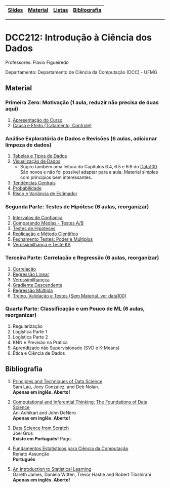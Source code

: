 | [Slides] | [Material] | [Listas] | [Bibliografia] |
|----------|------------|----------|----------------|
- - -

# DCC212: Introdução à Ciência dos Dados

Professores: Flavio Figueiredo

Departamento: Departamento de Ciência da Computação (DCC) - UFMG

## Material

### Primeira Zero: Motivação (1 aula, reduzir não precisa de duas aqui)

1. [Apresentação do Curso](https://github.com/icd-ufmg/material/blob/master/aulas/01-Apresentacao/Aula01-Apresentacao.ipynb)
1. [Causa e Efeito (Tratamento, Controle)](https://github.com/icd-ufmg/material/blob/master/aulas/02-Causa-e-Efeito/README.md)

### Análise Exploratória de Dados e Revisões (6 aulas, adicionar limpeza de dados)

1. [Tabelas e Tipos de Dados](https://github.com/icd-ufmg/material/blob/master/aulas/03-Tabelas-e-Tipos-de-Dados/Aula03-Tabelas.ipynb)
1. [Visualização de Dados](https://github.com/icd-ufmg/material/blob/master/aulas/04-EDA-e-Vis/Aula04-EDA-Vis.ipynb)
   * Sugiro também uma leitura do Capítulos 6.4, 6.5 e 6.6 do [Data100](https://www.textbook.ds100.org/). São novos e não foi possível adaptar para a aula. Material simples com princípios bem interessantes.
1. [Tendências Centrais](https://github.com/icd-ufmg/material/blob/master/aulas/05-Tendencias-Centrais/Aula05-Tendencias-Centrais.ipynb)
1. [Probabilidade](https://github.com/icd-ufmg/material/blob/master/aulas/06-Probabilidade/Aula06%20-%20Probabilidade.ipynb)
1. [Risco e Variância de Estimador](https://github.com/icd-ufmg/material/blob/master/aulas/07-Risco/Aula07%20-%20Risco.ipynb)

### Segunda Parte: Testes de Hipótese (6 aulas, reorganizar)

1. [Intervalos de Confiança](https://github.com/icd-ufmg/material/blob/master/aulas/09-ICs/09%20-%20Bootstrap.ipynb)
1. [Comparando Médias - Testes A/B](https://github.com/icd-ufmg/material/blob/master/aulas/10-AB/10%20-%20AB.ipynb)
1. [Testes de Hipóteses](https://github.com/icd-ufmg/material/blob/master/aulas/11-Hipoteses/11%20-%20Hipoteses.ipynb)
1. [Replicação e Método Científico](https://github.com/icd-ufmg/material/blob/master/aulas/13-CausalidadeRCT/13%20-%20Causalidade.ipynb)
1. [Fechamento Testes: Poder e Múltiplos](https://github.com/icd-ufmg/material/blob/master/aulas/12-Poder/12%20-%20Poder.ipynb)
1. [Verossimilhança e Teste KS](TODO)

### Terceira Parte: Correlação e Regressão (6 aulas, reorganizar)

1. [Correlação](https://github.com/icd-ufmg/material/blob/master/aulas/15-Correlacao/15%20-%20Correlacao.ipynb)
1. [Regressão Linear](https://github.com/icd-ufmg/material/blob/master/aulas/16-RegressaoLinear/16%20-%20Regressao%20Linear.ipynb)
1. [Verossimilhançca](https://github.com/icd-ufmg/material/blob/master/aulas/17-Verossimilhanca/17%20-%20Verossimilhanca.ipynb)
1. [Gradiente Descendente](https://github.com/icd-ufmg/material/blob/master/aulas/18-GradienteDescendente/18%20-%20Gradiente.ipynb)
1. [Regressão Múltipla](https://github.com/icd-ufmg/material/blob/master/aulas/19-Multipla/19%20-%20Multipla.ipynb)
1. [Treino, Validação e Testes (Sem Material, ver data100)](https://www.textbook.ds100.org/ch/15/bias_intro.html)

### Quarta Parte: Classificação e um Pouco de ML (6 aulas, reorganizar)

1. Regularização
1. Logística Parte 1
1. Logística Parte 2
1. KNN e Previsão na Prática
1. Aprendizado não Supervisionado (SVD e K-Means)
1. Ética e Ciência de Dados

## Bibliografia


  1. [Principles and Techniques of Data Science](https://www.textbook.ds100.org/) <br>
      Sam Lau, Joey Gonzalez, and Deb Nolan. <br>
     **Apenas em inglês. Aberto!**
     
  1. [Computational and Inferential Thinking: The Foundations of Data Science](http://www.inferentialthinking.com/) <br>
     Ani Adhikari and John DeNero <br>
     **Apenas em inglês. Aberto!**
     
  1. [Data Science from Scratch](http://shop.oreilly.com/product/0636920033400.do) <br>
     Joel Grus  <br>
     **Existe em Português!** Pago.
     
  1. [Fundamentos Estatísticos para Ciência da Computação](http://homepages.dcc.ufmg.br/~assuncao/EstatCC/FECD.pdf) <br>
     Renato Assunção <br>
     **Português**
          
  1. [An Introduction to Statistical Learning](www-bcf.usc.edu/~gareth/ISL/) <br>
      Gareth James, Daniela Witten, Trevor Hastie and Robert Tibshirani <br>
     **Apenas em inglês. Aberto!**

[Slides]: https://drive.google.com/drive/folders/1ZIwHz7U8vKAgjvHwkL_R1hZlE_4dsmah?usp=sharing
[Informes]: #informes
[TPs]: #tps
[Bibliografia]: #bibliografia
[Material]: #material
[Exemplos]: ./aulas/
[Listas]: https://drive.google.com/open?id=11j-wgQ-MLn8Hj1fkYuFfkm3uinUxt1lq
